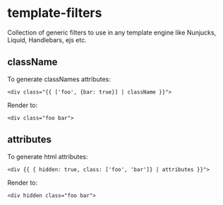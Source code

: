 # template-filters

Collection of generic filters to use in any template engine like Nunjucks, Liquid, Handlebars, ejs etc.

## className

To generate classNames attributes:

```njk
<div class="{{ ['foo', {bar: true}] | className }}">
```

Render to:

```njk
<div class="foo bar">
```

## attributes

To generate html attributes:

```njk
<div {{ { hidden: true, class: ['foo', 'bar']} | attributes }}">
```

Render to:

```njk
<div hidden class="foo bar">
```
